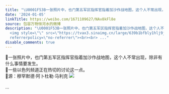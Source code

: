```yaml
---
title: "\U0001F53B一张照片中，也门第五军区指挥官指着加沙作战地图，这个人不常出现，除非有什么事情要发生。\U0001F53B一些以色列频道正在热切的讨论这一点。\U0001F53B源：穆罕默德·阿..."
date: '2024-01-05'
linkTitle: https://weibo.com/1671109627/NAv8kFl8e
source: 包容万物恒河水的微博
description: "\U0001F53B一张照片中，也门第五军区指挥官指着加沙作战地图，这个人不常出现，除非有什么事情要发生。<br>\U0001F53B一些以色列频道正在热切的讨论这一点。<br>\U0001F53B源：穆罕默德·阿卜杜勒·马利克
  <img style=\"\" src=\"https://tvax3.sinaimg.cn/large/639b1bfbly1hlj9jev01uj20sg0g0qbv.jpg\"
  referrerpolicy=\"no-referrer\"><br><br> ..."
disable_comments: true
---
```

🔻一张照片中，也门第五军区指挥官指着加沙作战地图，这个人不常出现，除非有什么事情要发生。<br>🔻一些以色列频道正在热切的讨论这一点。<br>🔻源：穆罕默德·阿卜杜勒·马利克 <img style="" src="https://tvax3.sinaimg.cn/large/639b1bfbly1hlj9jev01uj20sg0g0qbv.jpg" referrerpolicy="no-referrer"><br><br> ...
